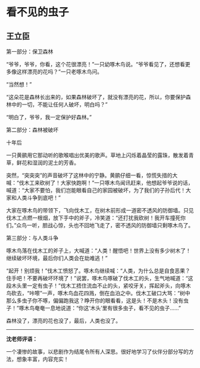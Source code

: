 # 看不见的虫子 #

## 王立臣 ##

第一部分：保卫森林

“爷爷，爷爷，你看，这个花很漂亮！”一只幼啄木鸟说。“爷爷看见了，还想看更多像这样漂亮的花吗？”一只老啄木鸟问。

“当然想！”

“这朵花是森林长出来的，如果森林破坏了，就没有漂亮的花，所以，你要保护森林中的一切，不能让任何人破坏，明白吗？”

“明白了，爷爷，我一定保护好森林。”

第二部分：森林被破坏

十年后

一只黄鹂用它那动听的歌喉唱出优美的歌声。草地上闪烁着晶莹的露珠，散发着青草，鲜花和湿润的泥土的芳香。

突然，“突突突”的声音破坏了这林中的宁静。黄鹂仔细一看，惊慌失措的大喊：“伐木工来砍树了！大家快跑啊！”一只啄木鸟闻讯赶来，他想起爷爷说的话，喊道：“大家不要怕，我们岂能眼看自己的家园被破坏，为了我们的子孙后代！大家和人类斗争到底吧！”

大家在啄木鸟的带领下，飞向伐木工，在树木前形成一道密不透风的防御墙。只见伐木工点燃一根烟，放下手中的斧子，冷笑道：“还打扰我砍树！我开车撞死你们。”众鸟一听，胆战心惊，头也不回地飞走了，密不透风的防御墙只剩啄木鸟了。

第三部分：与人类斗争

啄木鸟落在伐木工的斧子上，大喊道：“人类！醒悟吧！世界上没有多少树木了！继续破坏环境，最后你们人类会在劫难逃！”

“起开！别烦我！”伐木工愤怒了。啄木鸟继续喊：“人类，为什么总是自食恶果？住手吧！不要再破坏环境了！”说罢，啄木鸟啄破了伐木工的头，生气地喊道：“这段木头里一定有虫子！”伐木工捂住流血不止的头，紧咬牙关，挥起斧头，向啄木鸟砍去，“咔嚓”一声，啄木鸟血花四溅，倒在血泊之中。伐木工破口大骂：“树中那么多虫子你不啄，偏偏跑我这？睁开你的眼看看，这是头！不是木头！没有虫子！”啄木鸟奄奄一息地说道：“你这‘木头’里有很多虫子，看不见的虫子……”

森林没了，漂亮的花也没了，最后，人类也没了。

-------------------------------------

**沈老师评语：**

一个凄惨的故事，以悲剧作为结尾令所有人深思。很好地学习了伙伴分部分写的方法，想象丰富，内容充实！